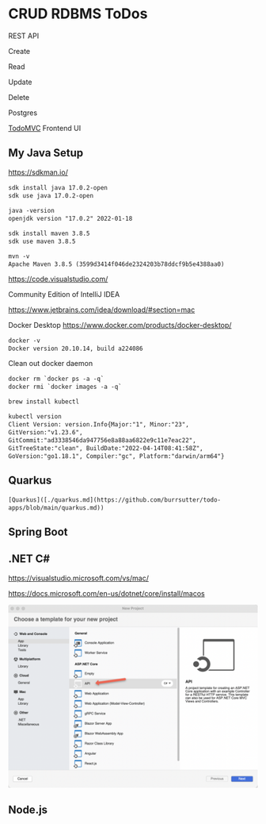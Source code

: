 # CRUD RDBMS ToDos

REST API

Create

Read

Update

Delete

Postgres

[TodoMVC](https://todomvc.com/) Frontend UI


## My Java Setup

https://sdkman.io/

```
sdk install java 17.0.2-open
sdk use java 17.0.2-open
```


```
java -version 
openjdk version "17.0.2" 2022-01-18
```

```
sdk install maven 3.8.5
sdk use maven 3.8.5
```

```
mvn -v
Apache Maven 3.8.5 (3599d3414f046de2324203b78ddcf9b5e4388aa0)
```

https://code.visualstudio.com/

Community Edition of IntelliJ IDEA

https://www.jetbrains.com/idea/download/#section=mac


Docker Desktop
https://www.docker.com/products/docker-desktop/

```
docker -v
Docker version 20.10.14, build a224086
```

Clean out docker daemon

```
docker rm `docker ps -a -q`
docker rmi `docker images -a -q`
```

```
brew install kubectl
```

```
kubectl version
Client Version: version.Info{Major:"1", Minor:"23", GitVersion:"v1.23.6", GitCommit:"ad3338546da947756e8a88aa6822e9c11e7eac22", GitTreeState:"clean", BuildDate:"2022-04-14T08:41:58Z", GoVersion:"go1.18.1", Compiler:"gc", Platform:"darwin/arm64"}
```


## Quarkus

 	[Quarkus]([./quarkus.md](https://github.com/burrsutter/todo-apps/blob/main/quarkus.md))

## Spring Boot



## .NET C#

https://visualstudio.microsoft.com/vs/mac/


https://docs.microsoft.com/en-us/dotnet/core/install/macos


![Visual Studio](images/visual-studio-1.png)

## Node.js 

